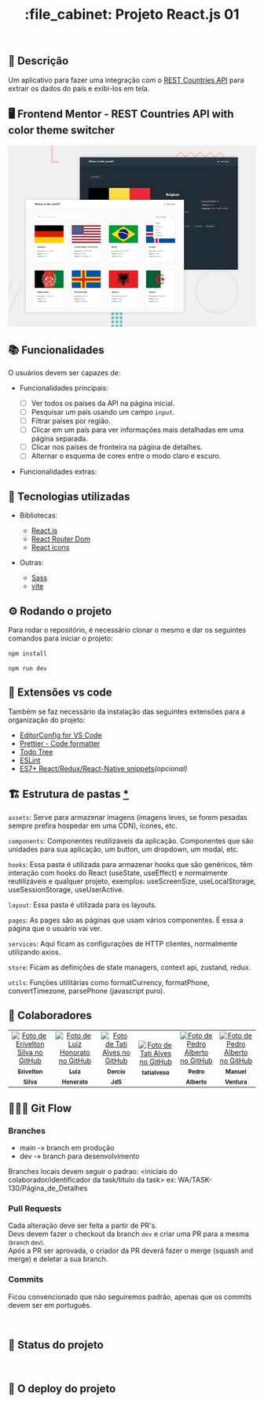 <h1 align="center">:file_cabinet: Projeto React.js 01</h1>
<br>

## :memo: Descrição

Um aplicativo para fazer uma integração com o [REST Countries API](https://restcountries.com) para extrair os dados do país e exibi-los em tela.

## :desktop_computer: Frontend Mentor - REST Countries API with color theme switcher

![Pré-visualização de design para a API de países REST com desafio de codificação do alternador de tema de cores](./design/desktop-preview.jpg)

## :books: Funcionalidades

O usuários devem ser capazes de:

-   Funcionalidades principais:

    -   [ ] Ver todos os países da API na página inicial.
    -   [ ] Pesquisar um país usando um campo `input`.
    -   [ ] Filtrar países por região.
    -   [ ] Clicar em um país para ver informações mais detalhadas em uma página separada.
    -   [ ] Clicar nos países de fronteira na página de detalhes.
    -   [ ] Alternar o esquema de cores entre o modo claro e escuro.

-   Funcionalidades extras:
    <br>

<!--
## :soon: Implementação futura

-   O que será implementado na próxima sprint?
-->

## :wrench: Tecnologias utilizadas

-   Bibliotecas:

    -   [React.js](https://react.dev/learn "documentação do react.js")
    -   [React Router Dom](https://reactrouter.com/en/main "documentação do react router dom")
    -   [React icons](https://react-icons.github.io/react-icons/ "documentação do react icons")

-   Outras:

    -   [Sass](https://sass-lang.com/documentation/ "documentação do sass")
    -   [vite](https://vitejs.dev/guide/ "documentação do vite")

## :gear: Rodando o projeto

Para rodar o repositório, é necessário clonar o mesmo e dar os seguintes comandos para iniciar o projeto:

```
npm install
```

```
npm run dev
```

## :paperclip: Extensões vs code

Também se faz necessário da instalação das seguintes extensões para a organização do projeto:

-   [EditorConfig for VS Code](https://marketplace.visualstudio.com/items?itemName=EditorConfig.EditorConfig)
-   [Prettier - Code formatter](https://marketplace.visualstudio.com/items?itemName=esbenp.prettier-vscode)
-   [Todo Tree](https://marketplace.visualstudio.com/items?itemName=Gruntfuggly.todo-tree)
-   [ESLint](https://marketplace.visualstudio.com/items?itemName=dbaeumer.vscode-eslint)
-   [ES7+ React/Redux/React-Native snippets](https://marketplace.visualstudio.com/items?itemName=dsznajder.es7-react-js-snippets)_(opcional)_

## :building_construction: Estrutura de pastas [\*](https://github.com/joaobibiano/react-js-project-structure-lesson/blob/main/README.md)

`assets`: Serve para armazenar imagens (imagens leves, se forem pesadas sempre prefira hospedar em uma CDN), ícones, etc.

`components`: Componentes reutilizáveis da aplicação. Componentes que são unidades para sua aplicação, um button, um dropdown, um modal, etc.

`hooks`: Essa pasta é utilizada para armazenar hooks que são genéricos, têm interação com hooks do React (useState, useEffect) e normalmente reutilizáveis e qualquer projeto, exemplos: useScreenSize, useLocalStorage, useSessionStorage, useUserActive.

`layout`: Essa pasta é utilizada para os layouts.

`pages`: As pages são as páginas que usam vários componentes. É essa a página que o usuário vai ver.

`services`: Aqui ficam as configurações de HTTP clientes, normalmente utilizando axios.

`store`: Ficam as definições de state managers, context api, zustand, redux.

`utils`: Funções utilitárias como formatCurrency, formatPhone, convertTimezone, parsePhone (javascript puro).

## :handshake: Colaboradores

<!-- use o https://docs.github.com/rest/users/(seuNome) para encontrar a imagem do seu avatar no github -->
<table>
  <tr>
    <td align="center">
      <a href="https://github.com/eriveltondasilva">
        <img src="https://avatars.githubusercontent.com/u/108964822?v=4" width="100px;" alt="Foto de Erivelton Silva no GitHub"/><br>
        <sub>
          <b>Erivelton Silva</b>
        </sub>
      </a>
    </td>
    <td align="center">
      <a href="http://github.com/Luiz-Honorato">
        <img src="https://avatars.githubusercontent.com/u/105612296?v=4" width="100px;" alt="Foto de Luiz Honorato no GitHub"/><br>
        <sub>
          <b>Luiz Honorato</b>
        </sub>
      </a>
    </td>
    <td align="center">
      <a href="http://github.com/derciojds">
        <img src="https://avatars.githubusercontent.com/u/37440439?v=4" width="100px;" alt="Foto de Tati Alves no GitHub"/><br>
        <sub>
          <b>Dercio JdS</b>
        </sub>
      </a>
    </td>
    <td align="center">
      <a href="http://github.com/tatialveso">
        <img src="https://avatars.githubusercontent.com/u/56259137?v=4" width="100px;" alt="Foto de Tati Alves no GitHub"/><br>
        <sub>
          <b>tatialveso</b>
        </sub>
      </a>
    </td>
    <td align="center">
      <a href="http://github.com/Edlavio">
        <img src="https://github.com/Edlavio.png" width="100px;" alt="Foto de Pedro Alberto no GitHub"/><br>
        <sub>
          <b>Pedro Alberto</b>
        </sub>
      </a>
    </td>
    <td align="center">
      <a href="https://github.com/Manuel-AC-Ventura">
        <img src="https://github.com/Manuel-AC-Ventura.png" width="100px;" alt="Foto de Pedro Alberto no GitHub"/><br>
        <sub>
          <b>Manuel Ventura</b>
        </sub>
      </a>
    </td>
  </tr>
</table>

## 👨🏽‍💻 Git Flow

### Branches
- main -» branch em produção
- dev -» branch para desenvolvimento

Branches locais devem seguir o padrao: <iniciais do colaborador/identificador da task/titulo da task> ex: WA/TASK-130/Página_de_Detalhes

### Pull Requests
Cada alteração deve ser feita a partir de PR's. <br>
Devs devem fazer o checkout da branch `dev` e criar uma PR para a mesma <small>(branch dev)</small>. <br> 
Após a PR ser aprovada, o criador da PR deverá fazer o merge (squash and merge) e deletar a sua branch.

### Commits
Ficou convencionado que não seguiremos padrão, apenas que os commits devem ser em português.


<br>

## :dart: Status do projeto

<br>

## :rocket: O deploy do projeto

<br>
